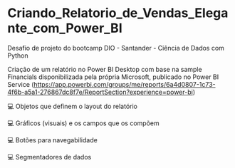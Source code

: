 # Criando_Relatorio_de_Vendas_Elegante_com_Power_BI
Desafio de projeto do bootcamp DIO - Santander - Ciência de Dados com Python

Criação de um relatório no Power BI Desktop com base na sample Financials disponibilizada pela própria Microsoft, publicado no Power BI Service
(https://app.powerbi.com/groups/me/reports/6a4d0807-1c73-4f6b-a5a1-276867dc8f7e/ReportSection?experience=power-bi)

💻 Objetos que definem o layout do relatório

💻 Gráficos (visuais) e os campos que os compõem

💻 Botões para navegabilidade

💻 Segmentadores de dados
